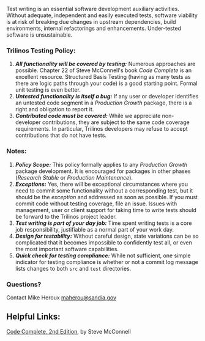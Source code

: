 Test writing is an essential software development auxiliary activities.  Without adequate, independent and easily executed tests, software viability is at risk of breaking due changes in upstream dependencies, build environments, internal refactorings and enhancements.  Under-tested software is unsustainable.  

### Trilinos Testing Policy:
1. _**All functionality will be covered by testing:**_ Numerous approaches are possible. Chapter 22 of Steve McConnell's book _Code Complete_ is an excellent resource. Structured Basis Testing (having as many tests as there are logic paths through your code) is a good starting point.  Formal unit testing is even better.
2. _**Untested functionality is itself a bug:**_ If any user or developer identifies an untested code segment in a _Production Growth_ package, there is a right and obligation to report it.
3. _**Contributed code must be covered:**_ While we appreciate non-developer contributions, they are subject to the same code coverage requirements.  In particular, Trilinos developers may refuse to accept contributions that do not have tests.

### Notes:
1. _**Policy Scope:**_ This policy formally applies to any _Production Growth_ package development.  It is encouraged for packages in other phases (_Research Stable_ or _Production Maintenance_).
2. _**Exceptions:**_ Yes, there will be exceptional circumstances where you need to commit some functionality without a corresponding test, but it should be the _exception_ and addressed as soon as possible.  If you must commit code without testing coverage, file an issue.  Issues with management, user or client support for taking time to write tests should be forward to the Trilinos project leader.
3. _**Test writing is part of your day job:**_ Time spent writing tests is a core job responsibility, justifiable as a normal part of your work day.
4. _**Design for testability:**_ Without careful design, state variations can be so complicated that it becomes impossible to confidently test all, or even the most important software capabilities.
4. _**Quick check for testing compliance:**_ While not sufficient, one simple indicator for testing compliance is whether or not a commit log message lists changes to both `src` and `test` directories.

### Questions?
Contact Mike Heroux <maherou@sandia.gov>

## Helpful Links:

[Code Complete, 2nd Edition](http://www.stevemcconnell.com/cc.htm), by Steve McConnell